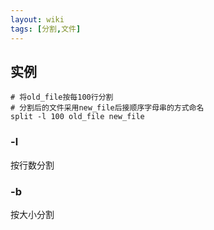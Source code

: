```yaml
---
layout: wiki
tags: [分割,文件]
---
```


## 实例

```shell
# 将old_file按每100行分割
# 分割后的文件采用new_file后接顺序字母串的方式命名
split -l 100 old_file new_file
```

### -l

按行数分割

### -b

按大小分割
